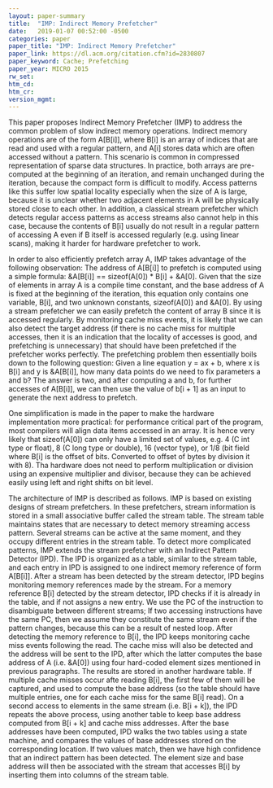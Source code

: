 ```yaml
---
layout: paper-summary
title:  "IMP: Indirect Memory Prefetcher"
date:   2019-01-07 00:52:00 -0500
categories: paper
paper_title: "IMP: Indirect Memory Prefetcher"
paper_link: https://dl.acm.org/citation.cfm?id=2830807
paper_keyword: Cache; Prefetching
paper_year: MICRO 2015
rw_set: 
htm_cd: 
htm_cr: 
version_mgmt: 
---
```


This paper proposes Indirect Memory Prefetcher (IMP) to address the common problem of slow indirect memory operations. 
Indirect memory operations are of the form A\[B\[i\]\], where B\[i\] is an array of indices that are read and used 
with a regular pattern, and A\[i\] stores data which are often accessed without a pattern. This scenario is common in 
compressed representation of sparse data structures. In practice, both arrays are pre-computed at the beginning of
an iteration, and remain unchanged during the iteration, because the compact form is difficult to modify. Access patterns 
like this suffer low spatial locality especially when the size of A is large, because it is unclear whether two adjacent 
elements in A will be physically stored close to each other. In addition, a classical stream prefetcher which detects 
regular access patterns as access streams also cannot help in this case, because the contents of B\[i\] usually do not result 
in a regular pattern of accessing A even if B itself is accessed regularly (e.g. using linear scans), making it harder for 
hardware prefetcher to work. 

In order to also efficiently prefetch array A, IMP takes advantage of the following observation: The address of 
A\[B\[i\]\] to prefetch is computed using a simple formula: &A\[B\[i\]\] == sizeof(A\[0\]) * B\[i\] + &A\[0\]. 
Given that the size of elements in array A is a compile time constant, and the base address of A is fixed at the beginning
of the iteration, this equation only contains one variable, B\[i\], and two unknown constants, sizeof(A\[0\]) and &A\[0\].
By using a stream prefetcher we can easily prefetch the content of array B since it is accessed regularly. By
monitoring cache miss events, it is likely that we can also detect the target address (if there is no cache miss for multiple
accesses, then it is an indication that the locality of accesses is good, and prefetching is unnecessary) that should have 
been prefetched if the prefetcher works perfectly. The prefetching problem then essentially boils down to the following question: 
Given a line equation y = ax + b, where x is B\[i\] and y is &A\[B\[i\]\], how many data points do we need to fix parameters
a and b? The answer is two, and after computing a and b, for further accesses of A\[B\[i\]\], we can then use the 
value of b\[i + 1\] as an input to generate the next address to prefetch.

One simplification is made in the paper to make the hardware implementation more practical: for performance critical
part of the program, most compilers will align data items accessed in an array. It is hence very likely that sizeof(A\[0\]) 
can only have a limited set of values, e.g. 4 (C int type or float), 8 (C long type or double), 16 (vector type), or 1/8 (bit field
where B\[i\] is the offset of bits. Converted to offset of bytes by division it with 8). Tha hardware does not need to perform
multiplication or division using an expensive multiplier and divisor, because they can be achieved easily using left
and right shifts on bit level. 

The architecture of IMP is described as follows. IMP is based on existing designs of stream prefetchers. In these prefetchers,
stream information is stored in a small associative buffer called the stream table. The stream table maintains states that
are necessary to detect memory streaming access pattern. Several streams can be active at the same moment, and they occupy
different entries in the stream table. To detect more complicated patterns, IMP extends the stream prefetcher with an Indirect
Pattern Detector (IPD). The IPD is organized as a table, similar to the stream table, and each entry in IPD is assigned to 
one indirect memory reference of form A\[B\[i\]\]. After a stream has been detected by the stream detector, IPD begins monitoring
memory references made by the stream. For a memory reference B\[i\] detected by the stream detector, IPD checks if it is already in
the table, and if not assigns a new entry. We use the PC of the instruction to disambiguate between different streams; If 
two accessing instructions have the same PC, then we assume they constitute the same stream even if the pattern changes, 
because this can be a result of nested loop. After detecting the memory reference to B\[i\], the IPD keeps monitoring 
cache miss events following the read. The cache miss will also be detected and the address will be sent to the IPD, after which
the latter computes the base address of A (i.e. &A\[0\]) using four hard-coded element sizes mentioned in previous paragraphs. 
The results are stored in another hardware table. If multiple cache misses occur afte reading B\[i\], the first few of them will
be captured, and used to compute the base address (so the table should have multiple entries, one for each cache miss
for the same B\[i\] read). On a second access to elements in the same stream (i.e. B\[i + k\]), the IPD repeats the 
above process, using another table to keep base address computed from B\[i + k\] and cache miss addresses. After the
base addresses have been computed, IPD walks the two tables using a state machine, and compares the values of base addresses
stored on the corresponding location. If two values match, then we have high confidence that an indirect pattern has been 
detected. The element size and base address will then be associated with the stream that accesses B\[i\] by inserting them 
into columns of the stream table. 